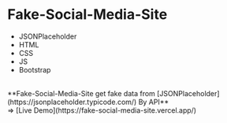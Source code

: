 # Fake-Social-Media-Site
- JSONPlaceholder 
- HTML
- CSS
- JS
- Bootstrap
 <br>
**Fake-Social-Media-Site get fake data from [JSONPlaceholder](https://jsonplaceholder.typicode.com/) By API**
<br>
=> [Live Demo](https://fake-social-media-site.vercel.app/)

